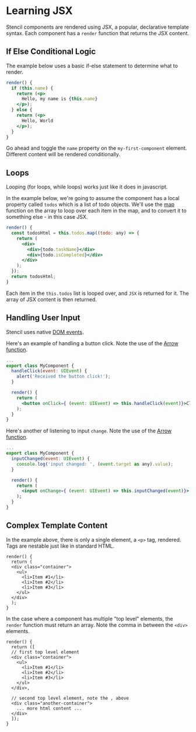 # Learning JSX

Stencil components are rendered using JSX, a popular, declarative template syntax. Each component has a `render` function that returns the JSX content.

## If Else Conditional Logic

The example below uses a basic if-else statement to determine what to render.

```jsx
render() {
  if (this.name) {
    return (<p>
      Hello, my name is {this.name}
    </p>);
  } else {
    return (<p>
      Hello, World
    </p>);
  }
}
```

Go ahead and toggle the `name` property on the `my-first-component` element. Different content will be rendered conditionally.

## Loops

Looping (for loops, while loops) works just like it does in javascript.

In the example below, we're going to assume the component has a local property called `todos` which is a list of todo objects. We'll use the [map](https://developer.mozilla.org/en-US/docs/Web/JavaScript/Reference/Global_Objects/Array/map) function on the array to loop over each item in the map, and to convert it to something else - in this case JSX.

```jsx
render() {
  const todosHtml = this.todos.map((todo: any) => {
    return (
      <div>
        <div>{todo.taskName}</div>
        <div>{todo.isCompleted}</div>
      </div>
    );
  });
  return todosHtml;
}
```

Each item in the `this.todos` list is looped over, and `JSX` is returned for it. The array of JSX content is then returned.

## Handling User Input

Stencil uses native [DOM events](https://developer.mozilla.org/en-US/docs/Web/Events).

Here's an example of handling a button click. Note the use of the [Arrow function](https://developer.mozilla.org/en-US/docs/Web/JavaScript/Reference/Functions/Arrow_functions).

```jsx
...
export class MyComponent {
  handleClick(event: UIEvent) {
    alert('Received the button click!');
  }

  render() {
    return (
      <button onClick={ (event: UIEvent) => this.handleClick(event)}>Click Me!</button>
    );
  }
}
```

Here's another of listening to input `change`. Note the use of the [Arrow function](https://developer.mozilla.org/en-US/docs/Web/JavaScript/Reference/Functions/Arrow_functions).

```jsx
...
export class MyComponent {
  inputChanged(event: UIEvent) {
    console.log('input changed: ', (event.target as any).value);
  }

  render() {
    return (
      <input onChange={ (event: UIEvent) => this.inputChanged(event)}>
    );
  }
}
```

## Complex Template Content

In the example above, there is only a single element, a `<p>` tag, rendered. Tags are nestable just like in standard HTML.

```
render() {
  return (
  <div class="container">
    <ul>
      <li>Item #1</li>
      <li>Item #2</li>
      <li>Item #3</li>
    </ul>
  </div>
  );
}
```

In the case where a component has multiple "top level" elements, the `render` function must return an array. Note the comma in between the `<div>` elements.

```
render() {
  return ([
  // first top level element
  <div class="container">
    <ul>
      <li>Item #1</li>
      <li>Item #2</li>
      <li>Item #3</li>
    </ul>
  </div>,

  // second top level element, note the , above
  <div class="another-container">
    ... more html content ...
  </div>
  ]);
}
```
